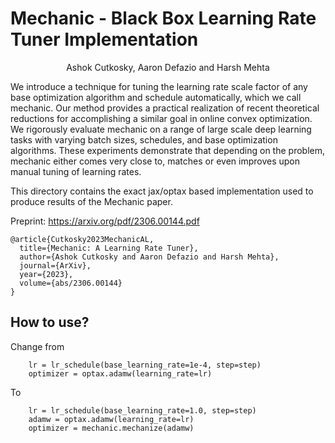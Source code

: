 # Mechanic - Black Box Learning Rate Tuner Implementation

<p align="center"> Ashok Cutkosky, Aaron Defazio and Harsh Mehta </p>

We introduce a technique for tuning the learning rate scale factor of any base optimization algorithm and schedule automatically, which we call mechanic. Our method provides a practical realization of recent theoretical reductions for accomplishing a similar goal in online convex optimization. We rigorously evaluate mechanic on a range of large scale deep learning tasks with varying batch sizes, schedules, and base optimization algorithms. These experiments demonstrate that depending on the problem, mechanic either comes very close to, matches or even improves upon manual tuning of learning rates.

This directory contains the exact jax/optax based implementation used to produce results of the Mechanic paper.

Preprint: https://arxiv.org/pdf/2306.00144.pdf

```
@article{Cutkosky2023MechanicAL,
  title={Mechanic: A Learning Rate Tuner},
  author={Ashok Cutkosky and Aaron Defazio and Harsh Mehta},
  journal={ArXiv},
  year={2023},
  volume={abs/2306.00144}
}
```

## How to use?
Change from

```
    lr = lr_schedule(base_learning_rate=1e-4, step=step)
    optimizer = optax.adamw(learning_rate=lr)
```

To

```
    lr = lr_schedule(base_learning_rate=1.0, step=step)
    adamw = optax.adamw(learning_rate=lr)
    optimizer = mechanic.mechanize(adamw)
```